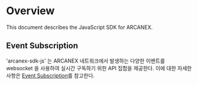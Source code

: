 # Overview

This document describes the JavaScript SDK for ARCANEX.

## Event Subscription

'arcanex-sdk-js' 는 ARCANEX 네트워크에서 발생하는 다양한 이벤트를 websocket 을 사용하여 실시간 구독하기 위한 API 집합을 제공한다.
이에 대한 자세한 사항은 [Event Subscription](subscriber.md)를 참고한다.